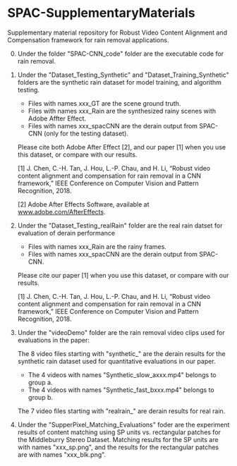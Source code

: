 # SPAC-SupplementaryMaterials
Supplementary material repository for Robust Video Content Alignment and Compensation framework for rain removal applications.
  
0. Under the folder "SPAC-CNN_code" folder are the executable code for rain removal.     
  
1. Under the "Dataset_Testing_Synthetic" and "Dataset_Training_Synthetic" folders are the synthetic rain dataset for model training, and algorithm testing.
   - Files with names xxx_GT are the scene ground truth.
   - Files with names xxx_Rain are the synthesized rainy scenes with Adobe Affter Effect.
   - Files with names xxx_spacCNN are the derain output from SPAC-CNN (only for the testing dataset).
   
   Please cite both Adobe After Effect [2], and our paper [1] when you use this dataset, or compare with our results.   
   
   [1] J. Chen, C.-H. Tan, J. Hou, L.-P. Chau, and H. Li, “Robust video content alignment and compensation for rain removal in a CNN framework,” IEEE Conference on Computer Vision and Pattern Recognition, 2018.
   
   [2] Adobe After Effects Software, available at www.adobe.com/AfterEffects.

2. Under the "Dataset_Testing_realRain" folder are the real rain datset for evaluation of derain performance
   - Files with names xxx_Rain are the rainy frames.
   - Files with names xxx_spacCNN are the derain output from SPAC-CNN.
   
   Please cite our paper [1] when you use this dataset, or compare with our results. 
   
   [1] J. Chen, C.-H. Tan, J. Hou, L.-P. Chau, and H. Li, “Robust video content alignment and compensation for rain removal in a CNN framework,” IEEE Conference on Computer Vision and Pattern Recognition, 2018.

3. Under the "videoDemo" folder are the rain removal video clips used for evaluations in the paper:

   The 8 video files starting with "synthetic_" are the derain results for the synthetic rain dataset used for quantitative evaluations in our paper.
      - The 4 videos with names "Synthetic_slow_axxx.mp4" belongs to group a.
      - The 4 videos with names "Synthetic_fast_bxxx.mp4" belongs to group b.
      
   The 7 video files starting with "realrain_" are derain results for real rain.
      
4. Under the "SupperPixel_Matching_Evaluations" foder are the experiment results of content matching using SP units vs. rectangular patches for the Middleburry Stereo Dataset. Matching results for the SP units are with names "xxx_sp.png", and the results for the rectangular patches are with names "xxx_blk.png".
